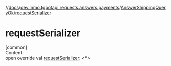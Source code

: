 //[docs](../../../index.md)/[dev.inmo.tgbotapi.requests.answers.payments](../index.md)/[AnswerShippingQueryOk](index.md)/[requestSerializer](request-serializer.md)



# requestSerializer  
[common]  
Content  
open override val [requestSerializer](request-serializer.md): <*>  



